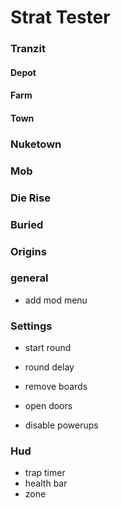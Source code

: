 # Strat Tester

### Tranzit

#### Depot

#### Farm

#### Town

### Nuketown

### Mob

### Die Rise

### Buried

### Origins

### general

- add mod menu

### Settings

- start round
- round delay

- remove boards
- open doors
- disable powerups

### Hud

- trap timer
- health bar
- zone